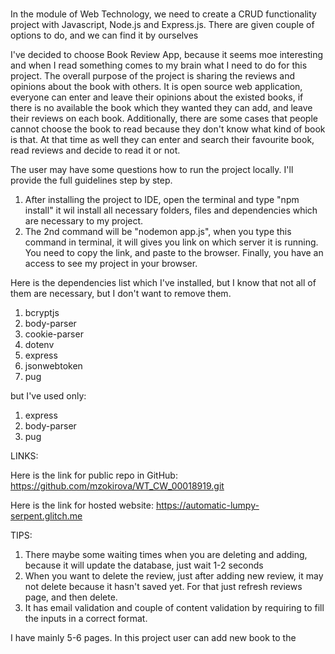 # 

In the module of Web Technology, we need to create a CRUD functionality project with Javascript, Node.js and Express.js. There are given couple of options to do, and we can find it by ourselves 

I've decided to choose Book Review App, because it seems moe interesting and when I read something comes to my brain what I need to do for this project. The overall purpose of the project is sharing the reviews and opinions about the book with others. It is open source web application, everyone can enter and leave their opinions about the existed books, if there is no available  the book which they wanted they can add, and leave their reviews on each book. Additionally, there are some cases that people cannot choose the book to read because they don't know what kind of book is that. At that time as well they can enter and search their favourite book, read reviews and decide to read it or not. 

The user may have some questions how to run the project locally. I'll provide the full guidelines step by step. 
1. After installing the project to IDE, open the terminal and type "npm install" it wil install all necessary folders, files and dependencies which are necessary to my project. 
2. The 2nd command will be "nodemon app.js", when you type this command in terminal, it will gives you link on which server it is running. You need to copy the link, and paste to the browser. Finally, you have an access to see my project in your browser.

Here is the dependencies list which I've installed, but I know that not all of them are necessary, but I don't want to remove them. 
1. bcryptjs
2. body-parser
3. cookie-parser
4. dotenv
5. express
6. jsonwebtoken
7. pug

but I've used only:
1. express
2. body-parser
3. pug

LINKS:

Here is the link for public repo in GitHub: https://github.com/mzokirova/WT_CW_00018919.git 

Here is the link for hosted website: https://automatic-lumpy-serpent.glitch.me 

TIPS:
1. There maybe some waiting times when you are deleting and adding, because it will update the database, just wait 1-2 seconds
2. When you want to delete the review, just after adding new review, it may not delete because it hasn't saved yet. For that just refresh reviews page, and then delete. 
3. It has email validation and couple of content validation by requiring to fill the inputs in a correct format. 



I have mainly 5-6 pages. 
In this project user can add new book to the